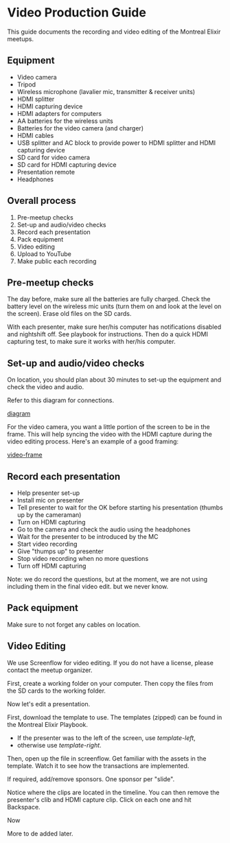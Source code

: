 # Video Production Guide

This guide documents the recording and video editing of the Montreal Elixir meetups.


## Equipment

- Video camera
- Tripod
- Wireless microphone (lavalier mic, transmitter & receiver units)
- HDMI splitter
- HDMI capturing device
- HDMI adapters for computers
- AA batteries for the wireless units
- Batteries for the video camera (and charger)
- HDMI cables
- USB splitter and AC block to provide power to HDMI splitter and HDMI capturing device
- SD card for video camera
- SD card for HDMI capturing device
- Presentation remote
- Headphones


## Overall process

1. Pre-meetup checks
2. Set-up and audio/video checks
3. Record each presentation
4. Pack equipment
5. Video editing
6. Upload to YouTube
7. Make public each recording


## Pre-meetup checks

The day before, make sure all the batteries are fully charged.  Check the battery level on the wireless mic units (turn them on and look at the level on the screen).  Erase old files on the SD cards.

With each presenter, make sure her/his computer has notifications disabled and nightshift off.  See playbook for instructions.  Then do a quick HDMI capturing test, to make sure it works with her/his computer.


## Set-up and audio/video checks

On location, you should plan about 30 minutes to set-up the equipment and check the video and audio.

Refer to this diagram for connections.

[diagram](...)

For the video camera, you want a little portion of the screen to be in the frame.  This will help syncing the video with the HDMI capture during the video editing process.  Here's an example of a good framing:

[video-frame](...)


## Record each presentation

- Help presenter set-up
- Install mic on presenter
- Tell presenter to wait for the OK before starting his presentation (thumbs up by the cameraman)
- Turn on HDMI capturing
- Go to the camera and check the audio using the headphones
- Wait for the presenter to be introduced by the MC
- Start video recording
- Give "thumps up" to presenter
- Stop video recording when no more questions
- Turn off HDMI capturing

Note: we do record the questions, but at the moment, we are not using including them in the final video edit.  but we never know.

## Pack equipment

Make sure to not forget any cables on location.

## Video Editing

We use Screenflow for video editing.  If you do not have a license, please contact the meetup organizer.

First, create a working folder on your computer.  Then copy the files from the SD cards to the working folder.

Now let's edit a presentation.

First, download the template to use.  The templates (zipped) can be found in the Montreal Elixir Playbook.

- If the presenter was to the left of the screen, use _template-left_,
- otherwise use _template-right_.

Then, open up the file in screenflow.  Get familiar with the assets in the template.  Watch it to see how the transactions are implemented.

If required, add/remove sponsors.  One sponsor per "slide".

Notice where the clips are located in the timeline.  You can then remove the presenter's clib and HDMI capture clip.  Click on each one and hit Backspace.

Now

More to de added later.
